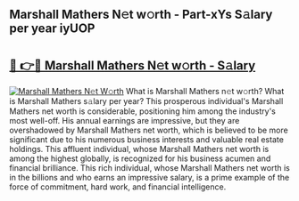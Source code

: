 ## Marshall Mathers N𝚎t w𝚘rth - Part-xYs S𝚊lary per year iyUOP

# <h2><a href="http://gc3wq49.nevu.top/?p=Marshall+Mathers">🔗 👉🔴 Marshall Mathers N𝚎t w𝚘rth - S𝚊lary</a></h2>

[![Marshall Mathers N𝚎t W𝚘rth](https://i.imgur.com/Oavwk0R.jpeg)](http://gc3wq49.nevu.top/?p=Marshall+Mathers)
What is Marshall Mathers n𝚎t w𝚘rth? What is Marshall Mathers s𝚊lary per year?
This prosperous individual's Marshall Mathers net worth is considerable, positioning him among the industry's most well-off. His annual earnings are impressive, but they are overshadowed by Marshall Mathers net worth, which is believed to be more significant due to his numerous business interests and valuable real estate holdings. This affluent individual, whose Marshall Mathers net worth is among the highest globally, is recognized for his business acumen and financial brilliance. This rich individual, whose Marshall Mathers net worth is in the billions and who earns an impressive salary, is a prime example of the force of commitment, hard work, and financial intelligence.
